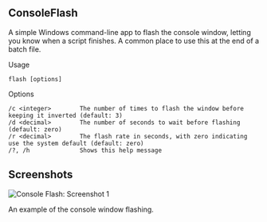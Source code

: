 ConsoleFlash
------------

A simple Windows command-line app to flash the console window, letting you know
when a script finishes. A common place to use this at the end of a batch file.


Usage

    flash [options]

Options

    /c <integer>        The number of times to flash the window before keeping it inverted (default: 3)
    /d <decimal>        The number of seconds to wait before flashing (default: zero)
    /r <decimal>        The flash rate in seconds, with zero indicating use the system default (default: zero)
    /?, /h              Shows this help message


Screenshots
-----------

![Console Flash: Screenshot 1](http://s3.amazonaws.com/scrnshots.com/screenshots/287362/console_flash_taskbar_screenshotpng)

An example of the console window flashing.
